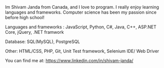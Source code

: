Im Shivam Janda from Canada, and I love to program. I really enjoy learning languages and frameworks. Computer science has been my passion since before high school!

Languages and frameworks : JavaScript, Python, C#, Java, C++, ASP.NET Core, jQuery, .NET framwork

Database: SQL(MySQL), PostgreSQL

Other: HTML/CSS, PHP, Git, Unit Test framework, Selenium IDE/ Web Driver

You can find me at: https://www.linkedin.com/in/shivam-janda/
